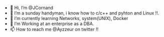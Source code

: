 - 👋 Hi, I’m @JCornand
- 👀 I’m a sunday handyman, i know how to c/c++ and pyhton and Linux !!.
- 🌱 I’m currently learning Networks, system(UNIX), Docker 
- 💞️ I’m Working at an enterprise as a DBA.
- 📫 How to reach me @Ayzzeur on twitter !!

<!---
JCornand/JCornand is a ✨ special ✨ repository because its `README.md` (this file) appears on your GitHub profile.
You can click the Preview link to take a look at your changes.
--->

